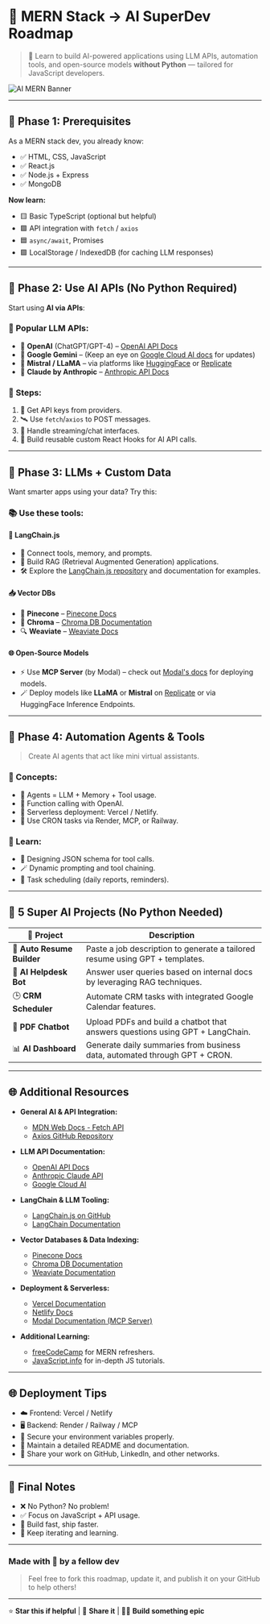 # 🤖 MERN Stack → AI SuperDev Roadmap

> 🚀 Learn to build AI-powered applications using LLM APIs, automation tools, and open-source models **without Python** — tailored for JavaScript developers.

![AI MERN Banner](https://your-image-link-here.com/banner.png)

---

## 🧠 Phase 1: Prerequisites

As a MERN stack dev, you already know:
- ✅ HTML, CSS, JavaScript
- ✅ React.js
- ✅ Node.js + Express
- ✅ MongoDB

**Now learn:**
- 🟨 Basic TypeScript (optional but helpful)
- 🟩 API integration with `fetch` / `axios`
- 🟦 `async/await`, Promises
- 🟪 LocalStorage / IndexedDB (for caching LLM responses)

---

## 🤖 Phase 2: Use AI APIs (No Python Required)

Start using **AI via APIs**:

### 🔮 Popular LLM APIs:
- 🧠 **OpenAI** (ChatGPT/GPT-4) – [OpenAI API Docs](https://platform.openai.com/docs)
- 🌈 **Google Gemini** – (Keep an eye on [Google Cloud AI docs](https://cloud.google.com/ai) for updates)
- 🐑 **Mistral / LLaMA** – via platforms like [HuggingFace](https://huggingface.co/docs) or [Replicate](https://replicate.com/docs)
- 👼 **Claude by Anthropic** – [Anthropic API Docs](https://docs.anthropic.com/claude/)

### 🔧 Steps:
1. 🔐 Get API keys from providers.
2. 🛰️ Use `fetch`/`axios` to POST messages.
3. 💬 Handle streaming/chat interfaces.
4. 🧩 Build reusable custom React Hooks for AI API calls.

---

## 🧩 Phase 3: LLMs + Custom Data

Want smarter apps using your data? Try this:

### 📚 Use these tools:

#### 🧱 LangChain.js
- 🔗 Connect tools, memory, and prompts.
- 🧠 Build RAG (Retrieval Augmented Generation) applications.
- 🛠️ Explore the [LangChain.js repository](https://github.com/hwchase17/langchainjs) and documentation for examples.

#### 📥 Vector DBs
- 🧬 **Pinecone** – [Pinecone Docs](https://docs.pinecone.io)
- 📁 **Chroma** – [Chroma DB Documentation](https://www.trychroma.com/docs)
- 🔍 **Weaviate** – [Weaviate Docs](https://weaviate.io/developers/weaviate/current/index.html)

#### 🌐 Open-Source Models
- ⚡ Use **MCP Server** (by Modal) – check out [Modal's docs](https://modal.com/docs) for deploying models.
- 🪄 Deploy models like **LLaMA** or **Mistral** on [Replicate](https://replicate.com/docs) or via HuggingFace Inference Endpoints.

---

## 🦾 Phase 4: Automation Agents & Tools

> Create AI agents that act like mini virtual assistants.

### 🎯 Concepts:
- 🤖 Agents = LLM + Memory + Tool usage.
- 🧠 Function calling with OpenAI.
- 🛜 Serverless deployment: Vercel / Netlify.
- 🔁 Use CRON tasks via Render, MCP, or Railway.

### 🧩 Learn:
- 🧾 Designing JSON schema for tool calls.
- 🪄 Dynamic prompting and tool chaining.
- 📅 Task scheduling (daily reports, reminders).

---

## 🌟 5 Super AI Projects (No Python Needed)

| 🚀 Project              | Description                                                            |
|-------------------------|------------------------------------------------------------------------|
| 📄 **Auto Resume Builder** | Paste a job description to generate a tailored resume using GPT + templates. |
| 🤖 **AI Helpdesk Bot**      | Answer user queries based on internal docs by leveraging RAG techniques.   |
| 🕒 **CRM Scheduler**        | Automate CRM tasks with integrated Google Calendar features.             |
| 📘 **PDF Chatbot**          | Upload PDFs and build a chatbot that answers questions using GPT + LangChain.  |
| 📊 **AI Dashboard**         | Generate daily summaries from business data, automated through GPT + CRON.    |

---

## 🌐 Additional Resources

- **General AI & API Integration:**  
  - [MDN Web Docs - Fetch API](https://developer.mozilla.org/en-US/docs/Web/API/Fetch_API)  
  - [Axios GitHub Repository](https://github.com/axios/axios)

- **LLM API Documentation:**  
  - [OpenAI API Docs](https://platform.openai.com/docs)  
  - [Anthropic Claude API](https://docs.anthropic.com/claude/)  
  - [Google Cloud AI](https://cloud.google.com/ai)

- **LangChain & LLM Tooling:**  
  - [LangChain.js on GitHub](https://github.com/hwchase17/langchainjs)  
  - [LangChain Documentation](https://python.langchain.com/docs/)

- **Vector Databases & Data Indexing:**  
  - [Pinecone Docs](https://docs.pinecone.io)  
  - [Chroma DB Documentation](https://www.trychroma.com/docs)  
  - [Weaviate Documentation](https://weaviate.io/developers/weaviate/current/index.html)

- **Deployment & Serverless:**  
  - [Vercel Documentation](https://vercel.com/docs)  
  - [Netlify Docs](https://docs.netlify.com)  
  - [Modal Documentation (MCP Server)](https://modal.com/docs)

- **Additional Learning:**  
  - [freeCodeCamp](https://www.freecodecamp.org) for MERN refreshers.  
  - [JavaScript.info](https://javascript.info) for in-depth JS tutorials.

---

## 🌐 Deployment Tips

- ☁️ Frontend: Vercel / Netlify  
- 🖥️ Backend: Render / Railway / MCP  
- 🧪 Secure your environment variables properly.  
- 📄 Maintain a detailed README and documentation.  
- 🐙 Share your work on GitHub, LinkedIn, and other networks.

---

## 📌 Final Notes

- ❌ No Python? No problem!  
- ✅ Focus on JavaScript + API usage.  
- 🧠 Build fast, ship faster.  
- 🔁 Keep iterating and learning.

---

### Made with 💙 by a fellow dev

> Feel free to fork this roadmap, update it, and publish it on your GitHub to help others!

---

⭐ **Star this if helpful** | 🔄 **Share it** | 🧑‍💻 **Build something epic**
